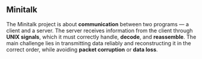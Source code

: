## Minitalk

The Minitalk project is about __communication__ between two programs — a client and a server.
The server receives information from the client through __UNIX signals__, which it must correctly handle, __decode__, and __reassemble__.
The main challenge lies in transmitting data reliably and reconstructing it in the correct order, while avoiding __packet corruption__ or __data loss__.
